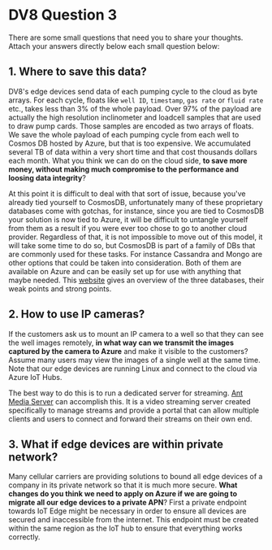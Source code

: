 # DV8 Question 3
There are some small questions that need you to share your thoughts. Attach your answers directly below each small question below:

## 1. Where to save this data? 
DV8's edge devices send data of each pumping cycle to the cloud as byte arrays. For each cycle, floats like `well ID`, `timestamp`, `gas rate` or `fluid rate` etc., takes less than 3% of the whole payload. Over 97% of the payload are actually the high resolution inclinometer and loadcell samples that are used to draw pump cards. Those samples are encoded as two arrays of floats. We save the whole payload of each pumping cycle from each well to Cosmos DB hosted by Azure, but that is too expensive. We accumulated several TB of data within a very short time and that cost thousands dollars each month. What you think we can do on the cloud side, **to save more money, without making much compromise to the performance and loosing data integrity**? 

At this point it is difficult to deal with that sort of issue, because you've already tied yourself to CosmosDB, unfortunately many of these proprietary databases come with gotchas, for instance, since you are tied to CosmosDB your solution is now tied to Azure, it will be difficult to untangle yourself from them as a result if you were ever too chose to go to another cloud provider. Regardless of that, it is not impossible to move out of this model, it will take some time to do so, but CosmosDB is part of a family of DBs that are commonly used for these tasks. For instance Cassandra and Mongo are other options that could be taken into consideration. Both of them are available on Azure and can be easily set up for use with anything that maybe needed. This [website](https://db-engines.com/en/system/Cassandra%3BMicrosoft+Azure+Cosmos+DB%3BMongoDB) gives an overview of the three databases, their weak points and strong points.

## 2. How to use IP cameras?
If the customers ask us to mount an IP camera to a well so that they can see the well images remotely, **in what way can we transmit the images captured by the camera to Azure** and make it visible to the customers? Assume many users may view the images of a single well at the same time. Note that our edge devices are running Linux and connect to the cloud via Azure IoT Hubs.

The best way to do this is to run a dedicated server for streaming. [Ant Media Server](https://antmedia.io/) can accomplish this. It is a video streaming server created specifically to manage streams and provide a portal that can allow multiple clients and users to connect and forward their streams on their own end. 

## 3. What if edge devices are within private network?
Many cellular carriers are providing solutions to bound all edge devices of a company in its private network so that it is much more secure. **What changes do you think we need to apply on Azure if we are going to migrate all our edge devices to a private APN**? First a private endpoint towards IoT Edge might be necessary in order to ensure all devices are secured and inaccessible from the internet. This endpoint must be created within the same region as the IoT hub to ensure that everything works correctly.  